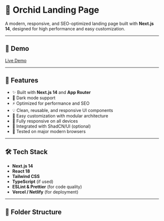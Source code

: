# 🌸 Orchid Landing Page

A modern, responsive, and SEO-optimized landing page built with **Next.js 14**, designed for high performance and easy customization.

---

## 🚀 Demo

[Live Demo](https://your-deployed-site-link.com)

---

## 📌 Features

- ✨ Built with **Next.js 14** and **App Router**
- 🌙 Dark mode support
- ⚡️ Optimized for performance and SEO
- 💡 Clean, reusable, and responsive UI components
- 🔧 Easy customization with modular architecture
- 📱 Fully responsive on all devices
- 🧩 Integrated with ShadCN/UI (optional)
- 🧪 Tested on major modern browsers

---

## 🛠️ Tech Stack

- **Next.js 14**
- **React 18**
- **Tailwind CSS**
- **TypeScript** (if used)
- **ESLint & Prettier** (for code quality)
- **Vercel / Netlify** (for deployment)

---

## 📂 Folder Structure

